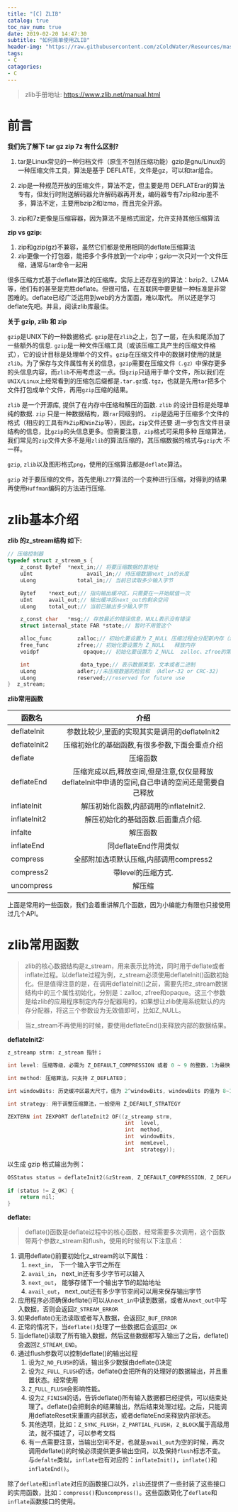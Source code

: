 ```yaml
---
title: "[C] ZLIB"
catalog: true
toc_nav_num: true
date: 2019-02-20 14:47:30
subtitle: "如何简单使用ZLIB"
header-img: "https://raw.githubusercontent.com/zColdWater/Resources/master/Images/knowledge-min.png"
tags:
- C
catagories:
- C
---
```


> zlib手册地址: https://www.zlib.net/manual.html


前言
=======

**我们先了解下 tar gz zip 7z 有什么区别?**

1) tar是Linux常见的一种归档文件（原生不包括压缩功能）gzip是gnu/Linux的一种压缩文件工具，算法是基于 DEFLATE，文件是gz，可以和tar组合。

2) zip是一种规范开放的压缩文件，算法不定，但主要是用 DEFLATErar的算法专有，但发行时附送解码器允许解码器再开发，编码器专有7zip和zip差不多，算法不定，主要用bzip2和lzma，而且完全开源。

3) zip和7z更像是压缩容器，因为算法不是格式固定，允许支持其他压缩算法


**zip vs gzip:**

1) zip和gzip(gz)不兼容，虽然它们都是使用相同的deflate压缩算法
2) zip更像一个打包器，能把多个多件放到一个zip中；gzip一次只对一个文件压缩，通常与tar命令一起用


很多压缩方式基于deflate算法的压缩库。实际上还存在别的算法：bzip2、LZMA等，他们有的甚至是完胜deflate。但很可惜，在互联网中要更替一种标准是非常困难的。deflate已经广泛运用到web的方方面面，难以取代。
所以还是学习deflate先吧。并且，阅读zlib库最佳。


**关于 gzip, zlib 和 zip**

`gzip`是UNIX下的一种数据格式. `gzip`是在`zlib`之上，包了一层，在头和尾添加了一些额外的信息. `gzip`是一种文件压缩工具（或该压缩工具产生的压缩文件格式），它的设计目标是处理单个的文件。`gzip`在压缩文件中的数据时使用的就是`zlib`。为了保存与文件属性有关的信息，`gzip`需要在压缩文件`（.gz）`中保存更多的头信息内容，而`zlib`不用考虑这一点。但`gzip`只适用于单个文件，所以我们在`UNIX/Linux`上经常看到的压缩包后缀都是`.tar.gz`或`.tgz`，也就是先用`tar`把多个文件打包成单个文件，再用`gzip`压缩的结果。  

`zlib` 是一个开源库, 提供了在内存中压缩和解压的函数. `zlib` 的设计目标是处理单纯的数据.
`zip` 只是一种数据结构，跟`rar`同级别的。 `zip`是适用于压缩多个文件的格式（相应的工具有`PkZip`和`WinZip`等），因此，`zip`文件还要 进一步包含文件目录结构的信息，比`gzip`的头信息更多。但需要注意，`zip`格式可采用多种 压缩算法，我们常见的`zip`文件大多不是用`zlib`的算法压缩的，其压缩数据的格式与`gzip`大 不一样。  

`gzip`, `zlib`以及图形格式`png`，使用的压缩算法都是`deflate`算法。  
  
`gzip` 对于要压缩的文件，首先使用`LZ77`算法的一个变种进行压缩，对得到的结果再使用`Huffman`编码的方法进行压缩.

zlib基本介绍
=======

**zlib 的z_stream结构 如下:**
```C
// 压缩控制器
typedef struct z_stream_s {
    z_const Bytef  *next_in;// 将要压缩数据的首地址
    uInt                 avail_in;// 待压缩数据next_in的长度
    uLong             total_in;// 当前已读取多少输入字节

    Bytef    *next_out;// 指向输出缓冲区，只需要在一开始赋值一次
    uInt     avail_out;// 输出缓冲区next_out的剩余空间 
    uLong    total_out;// 当前已输出多少输入字节

    z_const char   *msg;// 存放最近的错误信息，NULL表示没有错误
    struct internal_state FAR *state;// 暂时不用管这个

    alloc_func        zalloc;// 初始化要设置为 Z_NULL 压缩过程会分配新内存（internal state），用户可以设置自己的alloc函数给z_stream
    free_func         zfree;// 初始化要设置为 Z_NULL   释放内存
    voidpf              opaque;// 初始化要设置为 Z_NULL  zalloc、zfree的第一个参数，默认设0即可

    int                data_type;// 表示数据类型，文本或者二进制 
    uLong             adler;//未压缩数据的检验和 （Adler-32 or CRC-32)
    uLong             reserved;//reserved for future use
}  z_stream;
```


**zlib常用函数**

| 函数名        | 介绍           |
| ------------- |:-------------:|
| deflateInit      | 参数比较少,里面的实现其实是调用的deflateInit2 |
| deflateInit2      | 压缩初始化的基础函数,有很多参数,下面会重点介绍 |
| deflate | 压缩函数 |
| deflateEnd | 压缩完成以后,释放空间,但是注意,仅仅是释放deflateInit中申请的空间,自己申请的空间还是需要自己释放 |
| inflateInit | 解压初始化函数,内部调用的inflateInit2. |
| inflateInit2 | 解压初始化的基础函数.后面重点介绍. |
| infalte | 解压函数 |
| inflateEnd | 同deflateEnd作用类似 |
| compress | 全部附加选项默认压缩,内部调用compress2 |
| compress2 | 带level的压缩方式. |
| uncompress | 解压缩 |

上面是常用的一些函数，我们会着重讲解几个函数，因为小编能力有限也只接使用过几个API。


zlib常用函数
=======

> zlib的核心数据结构是z_stream，用来表示比特流，同时用于deflate或者inflate过程。以deflate过程为例，z_stream必须使用deflateInit()函数初始化。但是值得注意的是，在调用deflateInit()之前，需要先把z_stream数据结构中的三个属性初始化，分别是：zalloc, zfree和opaque。这三个参数是给zlib的应用程序制定内存分配器用的，如果想让zlib使用系统默认的内存分配器，将这三个参数设为无效值即可，比如Z_NULL。

> 当z_stream不再使用的时候，要使用deflateEnd()来释放内部的数据结果。


**deflateInit2:**

```C
z_streamp strm: z_stream 指针；

int level: 压缩等级，必需为 Z_DEFAULT_COMPRESSION 或者 0 ~ 9 的整数，1为最快，9为最大限度压缩，0为不压缩，数字越大越耗时；

int method: 压缩算法，只支持 Z_DEFLATED；

int windowBits: 历史缓冲区最大尺寸，值为 2^windowBits, windowBits 的值为 8~15 时，deflate() 方法生成 zlib 格式的数据，当 windowBits 为 31 时 deflate() 方法生成 gzip 格式。当取值为 -15 ~ -8 时，deflate() 生成纯 deflate 算法压缩数据（不包含 zlib 和 gzip 格式头和尾）

int strategy: 用于调整压缩算法，一般使用 Z_DEFAULT_STRATEGY

ZEXTERN int ZEXPORT deflateInit2 OF((z_streamp strm,
                                     int  level,
                                     int  method,
                                     int  windowBits,
                                     int  memLevel,
                                     int  strategy));
```

以生成 gzip 格式输出为例：

```C
OSStatus status = deflateInit2(&zStream, Z_DEFAULT_COMPRESSION, Z_DEFLATED, 31, MAX_MEM_LEVEL, Z_DEFAULT_STRATEGY);
    
if (status != Z_OK) {
    return nil;
}
```


**deflate:**

> deflate()函数是deflate过程中的核心函数，经常需要多次调用，这个函数带两个参数z_stream和flush，使用的时候有以下注意点：

1) 调用deflate()前要初始化z_stream的以下属性：
    1) `next_in`， 下一个输入字节之所在
    2) `avail_in`， next_in还有多少字节可以输入
    3) `next_out`， 能够存储下一个输出字节的起始地址
    4) `avail_out`， next_out还有多少字节空间可以用来保存输出字节
2) 应用程序必须确保deflate()可以从`next_in`中读到数据，或者从`next_out`中写入数据，否则会返回`Z_STREAM_ERROR`
3) 如果deflate()无法读取或者写入数据，会返回`Z_BUF_ERROR`
4) 正常的情况下，当`deflate()`处理了一些数据后会返回`Z_OK`
5) 当deflate()读取了所有输入数据，然后这些数据都写入输出了之后，deflate()会返回`Z_STREAM_END`。
6) 通过flush参数可以控制deflate()的输出过程
    1) 设为`Z_NO_FLUSH`的话，输出多少数据由deflate()决定
    2) 设为`Z_FULL_FLUSH`的话，deflate()会把所有的处理好的数据输出，并且重置状态。经常使用
    3) `Z_FULL_FLUSH`会影响性能。
    4) 设为`Z_FINISH`的话，告诉deflate()所有输入数据都已经提供，可以结束处理了。deflate()会把剩余的结果输出，然后结束处理过程。之后，只能调用deflateReset来重置内部状态，或者deflateEnd来释放内部状态。
    5) 其他选项，比如：`Z_SYNC_FLUSH`，`Z_PARTIAL_FLUSH`，`Z_BLOCK`属于高级用法，就不描述了，可以参考文档
    6) 有一点需要注意，当输出空间不足，也就是`avail_out`为空的时候，再次调用deflate()的时候必须提供更多输出空间，以及保持`flush`标志不变。
    与`defalte`类似，`inflate`也有对应的：`inflateInit()`，`inflate()`和`inflateEnd()`。

除了`deflate`和`inflate`对应的函数接口以外，`zlib`还提供了一些封装了这些接口的实用函数，比如：`compress()`和`uncompress()`。这些函数简化了`deflate`和`inflate`函数接口的使用。


